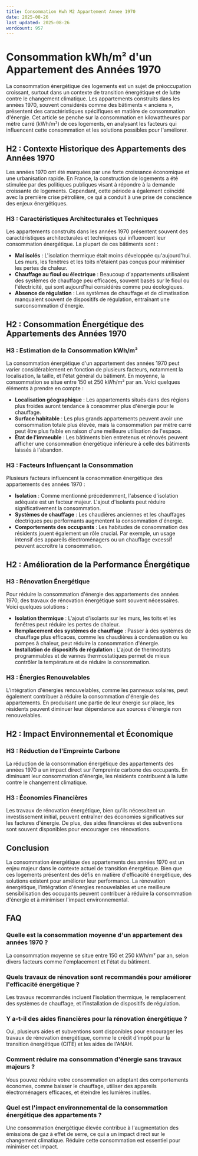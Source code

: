 ```yaml
---
title: Consommation Kwh M2 Appartement Annee 1970
date: 2025-08-26
last_updated: 2025-08-26
wordcount: 957
---
```


# Consommation kWh/m² d'un Appartement des Années 1970

La consommation énergétique des logements est un sujet de préoccupation croissant, surtout dans un contexte de transition énergétique et de lutte contre le changement climatique. Les appartements construits dans les années 1970, souvent considérés comme des bâtiments « anciens », présentent des caractéristiques spécifiques en matière de consommation d'énergie. Cet article se penche sur la consommation en kilowattheures par mètre carré (kWh/m²) de ces logements, en analysant les facteurs qui influencent cette consommation et les solutions possibles pour l'améliorer.

## H2 : Contexte Historique des Appartements des Années 1970

Les années 1970 ont été marquées par une forte croissance économique et une urbanisation rapide. En France, la construction de logements a été stimulée par des politiques publiques visant à répondre à la demande croissante de logements. Cependant, cette période a également coïncidé avec la première crise pétrolière, ce qui a conduit à une prise de conscience des enjeux énergétiques.

### H3 : Caractéristiques Architecturales et Techniques

Les appartements construits dans les années 1970 présentent souvent des caractéristiques architecturales et techniques qui influencent leur consommation énergétique. La plupart de ces bâtiments sont :

- **Mal isolés** : L'isolation thermique était moins développée qu'aujourd'hui. Les murs, les fenêtres et les toits n'étaient pas conçus pour minimiser les pertes de chaleur.
- **Chauffage au fioul ou électrique** : Beaucoup d'appartements utilisaient des systèmes de chauffage peu efficaces, souvent basés sur le fioul ou l'électricité, qui sont aujourd'hui considérés comme peu écologiques.
- **Absence de régulation** : Les systèmes de chauffage et de climatisation manquaient souvent de dispositifs de régulation, entraînant une surconsommation d'énergie.

## H2 : Consommation Énergétique des Appartements des Années 1970

### H3 : Estimation de la Consommation kWh/m²

La consommation énergétique d'un appartement des années 1970 peut varier considérablement en fonction de plusieurs facteurs, notamment la localisation, la taille, et l'état général du bâtiment. En moyenne, la consommation se situe entre 150 et 250 kWh/m² par an. Voici quelques éléments à prendre en compte :

- **Localisation géographique** : Les appartements situés dans des régions plus froides auront tendance à consommer plus d'énergie pour le chauffage.
- **Surface habitable** : Les plus grands appartements peuvent avoir une consommation totale plus élevée, mais la consommation par mètre carré peut être plus faible en raison d'une meilleure utilisation de l'espace.
- **État de l'immeuble** : Les bâtiments bien entretenus et rénovés peuvent afficher une consommation énergétique inférieure à celle des bâtiments laissés à l'abandon.

### H3 : Facteurs Influençant la Consommation

Plusieurs facteurs influencent la consommation énergétique des appartements des années 1970 :

- **Isolation** : Comme mentionné précédemment, l'absence d'isolation adéquate est un facteur majeur. L'ajout d'isolants peut réduire significativement la consommation.
- **Systèmes de chauffage** : Les chaudières anciennes et les chauffages électriques peu performants augmentent la consommation d'énergie.
- **Comportements des occupants** : Les habitudes de consommation des résidents jouent également un rôle crucial. Par exemple, un usage intensif des appareils électroménagers ou un chauffage excessif peuvent accroître la consommation.

## H2 : Amélioration de la Performance Énergétique

### H3 : Rénovation Énergétique

Pour réduire la consommation d'énergie des appartements des années 1970, des travaux de rénovation énergétique sont souvent nécessaires. Voici quelques solutions :

- **Isolation thermique** : L'ajout d'isolants sur les murs, les toits et les fenêtres peut réduire les pertes de chaleur.
- **Remplacement des systèmes de chauffage** : Passer à des systèmes de chauffage plus efficaces, comme les chaudières à condensation ou les pompes à chaleur, peut réduire la consommation d'énergie.
- **Installation de dispositifs de régulation** : L'ajout de thermostats programmables et de vannes thermostatiques permet de mieux contrôler la température et de réduire la consommation.

### H3 : Énergies Renouvelables

L'intégration d'énergies renouvelables, comme les panneaux solaires, peut également contribuer à réduire la consommation d'énergie des appartements. En produisant une partie de leur énergie sur place, les résidents peuvent diminuer leur dépendance aux sources d'énergie non renouvelables.

## H2 : Impact Environnemental et Économique

### H3 : Réduction de l'Empreinte Carbone

La réduction de la consommation énergétique des appartements des années 1970 a un impact direct sur l'empreinte carbone des occupants. En diminuant leur consommation d'énergie, les résidents contribuent à la lutte contre le changement climatique.

### H3 : Économies Financières

Les travaux de rénovation énergétique, bien qu'ils nécessitent un investissement initial, peuvent entraîner des économies significatives sur les factures d'énergie. De plus, des aides financières et des subventions sont souvent disponibles pour encourager ces rénovations.

## Conclusion

La consommation énergétique des appartements des années 1970 est un enjeu majeur dans le contexte actuel de transition énergétique. Bien que ces logements présentent des défis en matière d'efficacité énergétique, des solutions existent pour améliorer leur performance. La rénovation énergétique, l'intégration d'énergies renouvelables et une meilleure sensibilisation des occupants peuvent contribuer à réduire la consommation d'énergie et à minimiser l'impact environnemental.

## FAQ

### Quelle est la consommation moyenne d'un appartement des années 1970 ?

La consommation moyenne se situe entre 150 et 250 kWh/m² par an, selon divers facteurs comme l'emplacement et l'état du bâtiment.

### Quels travaux de rénovation sont recommandés pour améliorer l'efficacité énergétique ?

Les travaux recommandés incluent l'isolation thermique, le remplacement des systèmes de chauffage, et l'installation de dispositifs de régulation.

### Y a-t-il des aides financières pour la rénovation énergétique ?

Oui, plusieurs aides et subventions sont disponibles pour encourager les travaux de rénovation énergétique, comme le crédit d'impôt pour la transition énergétique (CITE) et les aides de l'ANAH.

### Comment réduire ma consommation d'énergie sans travaux majeurs ?

Vous pouvez réduire votre consommation en adoptant des comportements économes, comme baisser le chauffage, utiliser des appareils électroménagers efficaces, et éteindre les lumières inutiles.

### Quel est l'impact environnemental de la consommation énergétique des appartements ?

Une consommation énergétique élevée contribue à l'augmentation des émissions de gaz à effet de serre, ce qui a un impact direct sur le changement climatique. Réduire cette consommation est essentiel pour minimiser cet impact.